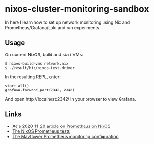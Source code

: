 # nixos-cluster-monitoring-sandbox

In here I learn how to set up network monitoring using Nix and Prometheus/Grafana/Loki and run experiments.

## Usage

On current NixOS, build and start VMs:

    $ nixos-build-vms network.nix
    $ ./result/bin/nixos-test-driver

In the resulting REPL, enter:

    start_all()
    grafana.forward_port(2342, 2342)

And open http://localhost:2342/ in your browser to view Grafana.

## Links

  * [Xe's 2020-11-20 article on Prometheus on NixOS](https://christine.website/blog/prometheus-grafana-loki-nixos-2020-11-20)
  * [The NixOS Prometheus tests](https://github.com/NixOS/nixpkgs/blob/master/nixos/tests/prometheus.nix)
  * [The Mayflower Prometheus monitoring configuration](https://github.com/mayflower/nixexprs/tree/master/modules/monitoring)


